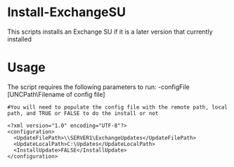 # Install-ExchangeSU
This scripts installs an Exchange SU if it is a later version that currently installed

# Usage

 The script requires the following parameters to run:
    -configFile [UNCPath\Filename of config file]
    
    #You will need to populate the config file with the remote path, local path, and TRUE or FALSE to do the install or not
    
    <?xml version="1.0" encoding="UTF-8"?>
    <configuration>
      <UpdateFilePath>\\SERVER1\ExchangeUpdates</UpdateFilePath>
      <UpdateLocalPath>C:\Updates</UpdateLocalPath>
      <InstallUpdate>FALSE</InstallUpdate>
    </configuration> 
 
 
    
  
